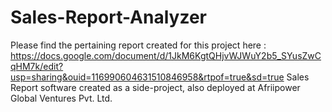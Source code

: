 # Sales-Report-Analyzer

Please find the pertaining report created for this project here :
https://docs.google.com/document/d/1JkM6KgtQHjvWJWuY2b5_SYusZwCqHM7k/edit?usp=sharing&ouid=116990604631510846958&rtpof=true&sd=true
Sales Report software created as a side-project, also deployed at Afriipower Global Ventures Pvt. Ltd.
